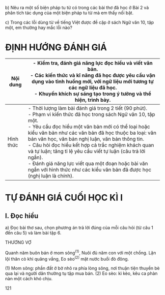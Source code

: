 b) Nêu ra một số biện pháp tu từ có trong các bài thơ đã học ở Bài 2 và phân tích tác dụng của một biện pháp tu từ mà em thấy nổi bật.

c) Trong các lỗi dùng từ về tiếng Việt được đề cập ở sách Ngữ văn 10, tập một, em thường hay mắc lỗi nào?

# ĐỊNH HƯỚNG ĐÁNH GIÁ

| Nội dung | - Kiểm tra, đánh giá năng lực đọc hiểu và viết văn bản. <br> - Các kiến thức và kĩ năng đã học được yêu cầu vận dụng vào tình huống mới, với ngữ liệu mới tương tự các ngữ liệu đã học. <br> - Khuyến khích sự sáng tạo trong ý tưởng và thể hiện, trình bày. |
|----------|----------------------------------------------------------------------------------------------------------------------------------------------------------------------------------------------------------------------------------------------------------------------------|
| Hình thức | - Thời lượng làm bài đánh giá trong 2 tiết (90 phút). <br> - Phạm vi kiến thức đã học trong sách Ngữ văn 10, tập một. <br> - Yêu cầu đọc hiểu một văn bản mới có thể loại hoặc kiểu văn bản như các văn bản đã học thuộc ba loại: văn bản văn học, văn bản nghị luận, văn bản thông tin. <br> - Câu hỏi đọc hiểu kết hợp cả trắc nghiệm khách quan và tự luận; tăng tỉ lệ yêu cầu viết tự luận (câu trả lời ngắn). <br> - Đánh giá năng lực viết qua một đoạn hoặc bài văn ngắn với hình thức như các kiểu văn bản đã được học (nghị luận là chính). |

# TỰ ĐÁNH GIÁ CUỐI HỌC KÌ I

## I. Đọc hiểu

a) Đọc bài thơ sau, chọn phương án trả lời đúng của mỗi câu hỏi (từ câu 1 đến câu 5) và làm bài tập 6.

THƯƠNG VỢ

Quanh năm buôn bán ở mom sông<sup>(1)</sup>,
Nuôi đủ năm con với một chồng.
Lặn lội thân cò khi quãng vắng,
Eo sèo<sup>(2)</sup> mặt nước buổi đò đông.

(1) Mom sông: phần đất ở bờ nhô ra phía lòng sông, nơi thuận tiện thuyền bè qua lại và người dân thường tụ tập mua bán.
(2) Eo sèo: kì kèo, kêu ca phàn nàn một cách khó chịu.

121